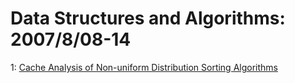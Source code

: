 # Data Structures and Algorithms: 2007/8/08-14  
1: [Cache Analysis of Non-uniform Distribution Sorting Algorithms](https://doi.org/10.48550/arXiv.0706.2839)  